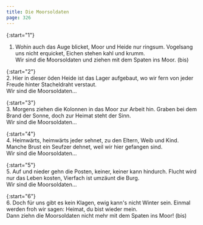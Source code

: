```yaml
---
title: Die Moorsoldaten
page: 326
---  
```



{:start="1"}  
1.  Wohin auch das Auge blicket, Moor und Heide nur ringsum. Vogelsang uns nicht erquicket, Eichen stehen kahl und krumm.   
Wir sind die Moorsoldaten und ziehen mit dem Spaten ins Moor. (bis)  


{:start="2"}  
2. Hier in dieser öden Heide ist das Lager aufgebaut,  wo wir fern von jeder Freude  hinter Stacheldraht verstaut.   
Wir sind die Moorsoldaten...  


{:start="3"}  
3. Morgens ziehen die Kolonnen in das Moor zur Arbeit hin. Graben bei dem Brand der Sonne, doch zur Heimat steht der Sinn.   
Wir sind die Moorsoldaten...  


{:start="4"}  
4. Heimwärts, heimwärts jeder sehnet, zu den Eltern, Weib und Kind. Manche Brust ein Seufzer dehnet, weil wir hier gefangen sind.   
Wir sind die Moorsoldaten...  


{:start="5"}  
5. Auf und nieder gehn die Posten, keiner, keiner kann hindurch. Flucht wird nur das Leben kosten, Vierfach ist umzäunt die Burg.   
Wir sind die Moorsoldaten...  


{:start="6"}  
6. Doch für uns gibt es kein Klagen, ewig kann's nicht Winter sein. Einmal werden froh wir sagen: Heimat, du bist wieder mein.   
Dann ziehn die Moorsoldaten  nicht mehr mit dem Spaten ins Moor! (bis)  